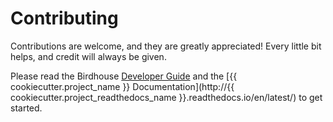 # Contributing

Contributions are welcome, and they are greatly appreciated! Every little bit helps, and credit will always be given.

Please read the Birdhouse [Developer Guide](https://birdhouse.readthedocs.io/en/latest/dev_guide.html)
and the [{{ cookiecutter.project_name }} Documentation](http://{{ cookiecutter.project_readthedocs_name }}.readthedocs.io/en/latest/) to get started.
